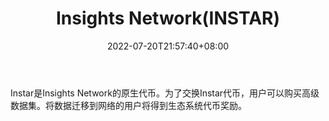 ﻿---
weight: 
title: "Insights Network(INSTAR)"
description: "Instar是Insights Network的原生代币"
date: 2022-07-20T21:57:40+08:00
lastmod: 2022-07-20T16:45:40+08:00
draft: false
authors: ["浮尘"]
featuredImage: "insights-networkinstar.webp"
link: "https://about.instars.com/"
tags: ["数字代币","Insights Network(INSTAR)"]
categories: ["navigation"]
navigation: ["数字代币"]
lightgallery: true
toc: true
pinned: false
recommend: false
recommend1: false
---
Instar是Insights Network的原生代币。为了交换Instar代币，用户可以购买高级数据集。将数据迁移到网络的用户将得到生态系统代币奖励。
